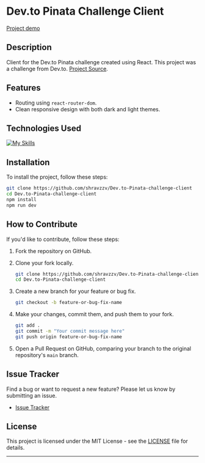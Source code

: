 # Dev.to Pinata Challenge Client

[Project demo](https://dev-to-pinata-challenge-client.vercel.app/)

## Description

Client for the Dev.to Pinata challenge created using React. This project was a challenge from Dev.to. [Project Source](https://dev.to/challenges/pinata).

## Features

- Routing using `react-router-dom`.
- Clean responsive design with both dark and light themes.

## Technologies Used

[![My Skills](https://skillicons.dev/icons?i=css,git,github,html,js,react,vercel,vscode)](https://skillicons.dev)

## Installation

To install the project, follow these steps:

```bash
git clone https://github.com/shravzzv/Dev.to-Pinata-challenge-client
cd Dev.to-Pinata-challenge-client
npm install
npm run dev
```

## How to Contribute

If you'd like to contribute, follow these steps:

1. Fork the repository on GitHub.
2. Clone your fork locally.

   ```bash
   git clone https://github.com/shravzzv/Dev.to-Pinata-challenge-client
   cd Dev.to-Pinata-challenge-client
   ```

3. Create a new branch for your feature or bug fix.

   ```bash
   git checkout -b feature-or-bug-fix-name
   ```

4. Make your changes, commit them, and push them to your fork.

   ```bash
   git add .
   git commit -m "Your commit message here"
   git push origin feature-or-bug-fix-name
   ```

5. Open a Pull Request on GitHub, comparing your branch to the original repository's `main` branch.

## Issue Tracker

Find a bug or want to request a new feature? Please let us know by submitting an issue.

- [Issue Tracker](https://github.com/shravzzv/Dev.to-Pinata-challenge-client/issues)

## License

This project is licensed under the MIT License - see the [LICENSE](LICENSE) file for details.

---
